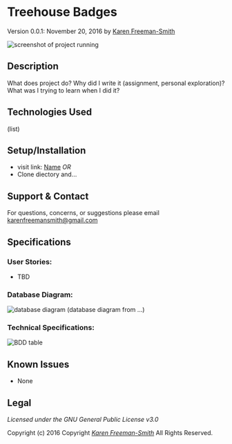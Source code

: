 # Treehouse Badges
Version 0.0.1: November 20, 2016
by [Karen Freeman-Smith](https://karenfreemansmith.github.io)

![screenshot of project running](screenshot.png)

## Description
What does project do?
Why did I write it (assignment, personal exploration)?
What was I trying to learn when I did it?

## Technologies Used
(list)

## Setup/Installation
* visit link: [Name](url)
_OR_
* Clone diectory and...

## Support & Contact
For questions, concerns, or suggestions please email karenfreemansmith@gmail.com

## Specifications
### User Stories:
* TBD

### Database Diagram:
![database diagram](http://ondras.zarovi.cz/sql/demo/)
(database diagram from ...)

### Technical Specifications:
![BDD table](http://www.tablesgenerator.com/markdown_tables)

## Known Issues
* None

## Legal
*Licensed under the GNU General Public License v3.0*

Copyright (c) 2016 Copyright _[Karen Freeman-Smith](https://karenfreemansmith.github.io)_ All Rights Reserved.
